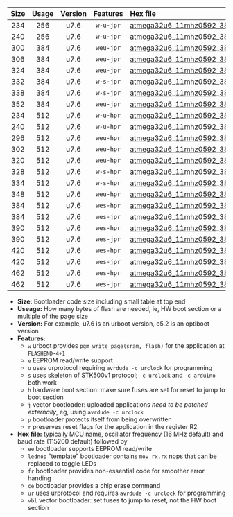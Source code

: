 |Size|Usage|Version|Features|Hex file|
|:-:|:-:|:-:|:-:|:--|
|234|256|u7.6|`w-u-jpr`|[atmega32u6_11mhz0592_38400bps_ur_vbl.hex](https://raw.githubusercontent.com/stefanrueger/urboot/main/atmega32u6_11mhz0592_38400bps_ur_vbl.hex)|
|240|256|u7.6|`w-u-jpr`|[atmega32u6_11mhz0592_38400bps_lednop_ur_vbl.hex](https://raw.githubusercontent.com/stefanrueger/urboot/main/atmega32u6_11mhz0592_38400bps_lednop_ur_vbl.hex)|
|300|384|u7.6|`weu-jpr`|[atmega32u6_11mhz0592_38400bps_ee_ur_vbl.hex](https://raw.githubusercontent.com/stefanrueger/urboot/main/atmega32u6_11mhz0592_38400bps_ee_ur_vbl.hex)|
|306|384|u7.6|`weu-jpr`|[atmega32u6_11mhz0592_38400bps_ee_lednop_ur_vbl.hex](https://raw.githubusercontent.com/stefanrueger/urboot/main/atmega32u6_11mhz0592_38400bps_ee_lednop_ur_vbl.hex)|
|324|384|u7.6|`weu-jpr`|[atmega32u6_11mhz0592_38400bps_ee_lednop_fr_ur_vbl.hex](https://raw.githubusercontent.com/stefanrueger/urboot/main/atmega32u6_11mhz0592_38400bps_ee_lednop_fr_ur_vbl.hex)|
|332|384|u7.6|`w-s-jpr`|[atmega32u6_11mhz0592_38400bps_vbl.hex](https://raw.githubusercontent.com/stefanrueger/urboot/main/atmega32u6_11mhz0592_38400bps_vbl.hex)|
|338|384|u7.6|`w-s-jpr`|[atmega32u6_11mhz0592_38400bps_lednop_vbl.hex](https://raw.githubusercontent.com/stefanrueger/urboot/main/atmega32u6_11mhz0592_38400bps_lednop_vbl.hex)|
|352|384|u7.6|`weu-jpr`|[atmega32u6_11mhz0592_38400bps_ee_lednop_fr_ce_ur_vbl.hex](https://raw.githubusercontent.com/stefanrueger/urboot/main/atmega32u6_11mhz0592_38400bps_ee_lednop_fr_ce_ur_vbl.hex)|
|234|512|u7.6|`w-u-hpr`|[atmega32u6_11mhz0592_38400bps_ur.hex](https://raw.githubusercontent.com/stefanrueger/urboot/main/atmega32u6_11mhz0592_38400bps_ur.hex)|
|240|512|u7.6|`w-u-hpr`|[atmega32u6_11mhz0592_38400bps_lednop_ur.hex](https://raw.githubusercontent.com/stefanrueger/urboot/main/atmega32u6_11mhz0592_38400bps_lednop_ur.hex)|
|296|512|u7.6|`weu-hpr`|[atmega32u6_11mhz0592_38400bps_ee_ur.hex](https://raw.githubusercontent.com/stefanrueger/urboot/main/atmega32u6_11mhz0592_38400bps_ee_ur.hex)|
|302|512|u7.6|`weu-hpr`|[atmega32u6_11mhz0592_38400bps_ee_lednop_ur.hex](https://raw.githubusercontent.com/stefanrueger/urboot/main/atmega32u6_11mhz0592_38400bps_ee_lednop_ur.hex)|
|320|512|u7.6|`weu-hpr`|[atmega32u6_11mhz0592_38400bps_ee_lednop_fr_ur.hex](https://raw.githubusercontent.com/stefanrueger/urboot/main/atmega32u6_11mhz0592_38400bps_ee_lednop_fr_ur.hex)|
|328|512|u7.6|`w-s-hpr`|[atmega32u6_11mhz0592_38400bps.hex](https://raw.githubusercontent.com/stefanrueger/urboot/main/atmega32u6_11mhz0592_38400bps.hex)|
|334|512|u7.6|`w-s-hpr`|[atmega32u6_11mhz0592_38400bps_lednop.hex](https://raw.githubusercontent.com/stefanrueger/urboot/main/atmega32u6_11mhz0592_38400bps_lednop.hex)|
|348|512|u7.6|`weu-hpr`|[atmega32u6_11mhz0592_38400bps_ee_lednop_fr_ce_ur.hex](https://raw.githubusercontent.com/stefanrueger/urboot/main/atmega32u6_11mhz0592_38400bps_ee_lednop_fr_ce_ur.hex)|
|384|512|u7.6|`wes-hpr`|[atmega32u6_11mhz0592_38400bps_ee.hex](https://raw.githubusercontent.com/stefanrueger/urboot/main/atmega32u6_11mhz0592_38400bps_ee.hex)|
|384|512|u7.6|`wes-jpr`|[atmega32u6_11mhz0592_38400bps_ee_vbl.hex](https://raw.githubusercontent.com/stefanrueger/urboot/main/atmega32u6_11mhz0592_38400bps_ee_vbl.hex)|
|390|512|u7.6|`wes-hpr`|[atmega32u6_11mhz0592_38400bps_ee_lednop.hex](https://raw.githubusercontent.com/stefanrueger/urboot/main/atmega32u6_11mhz0592_38400bps_ee_lednop.hex)|
|390|512|u7.6|`wes-jpr`|[atmega32u6_11mhz0592_38400bps_ee_lednop_vbl.hex](https://raw.githubusercontent.com/stefanrueger/urboot/main/atmega32u6_11mhz0592_38400bps_ee_lednop_vbl.hex)|
|420|512|u7.6|`wes-hpr`|[atmega32u6_11mhz0592_38400bps_ee_lednop_fr.hex](https://raw.githubusercontent.com/stefanrueger/urboot/main/atmega32u6_11mhz0592_38400bps_ee_lednop_fr.hex)|
|420|512|u7.6|`wes-jpr`|[atmega32u6_11mhz0592_38400bps_ee_lednop_fr_vbl.hex](https://raw.githubusercontent.com/stefanrueger/urboot/main/atmega32u6_11mhz0592_38400bps_ee_lednop_fr_vbl.hex)|
|462|512|u7.6|`wes-hpr`|[atmega32u6_11mhz0592_38400bps_ee_lednop_fr_ce.hex](https://raw.githubusercontent.com/stefanrueger/urboot/main/atmega32u6_11mhz0592_38400bps_ee_lednop_fr_ce.hex)|
|462|512|u7.6|`wes-jpr`|[atmega32u6_11mhz0592_38400bps_ee_lednop_fr_ce_vbl.hex](https://raw.githubusercontent.com/stefanrueger/urboot/main/atmega32u6_11mhz0592_38400bps_ee_lednop_fr_ce_vbl.hex)|

- **Size:** Bootloader code size including small table at top end
- **Useage:** How many bytes of flash are needed, ie, HW boot section or a multiple of the page size
- **Version:** For example, u7.6 is an urboot version, o5.2 is an optiboot version
- **Features:**
  + `w` urboot provides `pgm_write_page(sram, flash)` for the application at `FLASHEND-4+1`
  + `e` EEPROM read/write support
  + `u` uses urprotocol requiring `avrdude -c urclock` for programming
  + `s` uses skeleton of STK500v1 protocol; `-c urclock` and `-c arduino` both work
  + `h` hardware boot section: make sure fuses are set for reset to jump to boot section
  + `j` vector bootloader: uploaded applications *need to be patched externally*, eg, using `avrdude -c urclock`
  + `p` bootloader protects itself from being overwritten
  + `r` preserves reset flags for the application in the register R2
- **Hex file:** typically MCU name, oscillator frequency (16 MHz default) and baud rate (115200 default) followed by
  + `ee` bootloader supports EEPROM read/write
  + `lednop` "template" bootloader contains `mov rx,rx` nops that can be replaced to toggle LEDs
  + `fr` bootloader provides non-essential code for smoother error handing
  + `ce` bootloader provides a chip erase command
  + `ur` uses urprotocol and requires `avrdude -c urclock` for programming
  + `vbl` vector bootloader: set fuses to jump to reset, not the HW boot section
